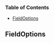 <!-- Generated by documentation.js. Update this documentation by updating the source code. -->

### Table of Contents

-   [FieldOptions](#fieldoptions)

## FieldOptions
